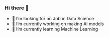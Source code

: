 ### Hi there 👋
- 👯 I’m looking for an Job in Data Science
- 🔭 I’m currently working on making AI models
- 🌱 I’m currently learning Machine Learning


<!--
**RaghavKhemka/RaghavKhemka** is a ✨ _special_ ✨ repository because its `README.md` (this file) appears on your GitHub profile.

Here are some ideas to get you started:

- 🔭 I’m currently working on ...
- 🌱 I’m currently learning ...
- 👯 I’m looking to collaborate on ...
- 🤔 I’m looking for help with ...
- 💬 Ask me about ...
- 📫 How to reach me: ...
- 😄 Pronouns: ...
- ⚡ Fun fact: ...
-->
